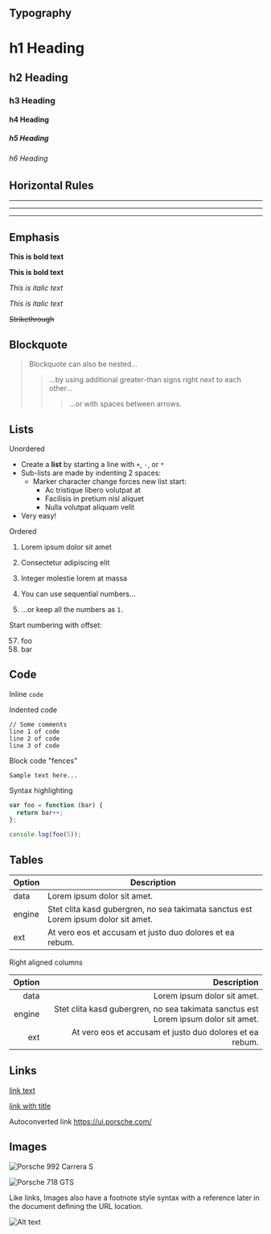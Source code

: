 ## Typography

# h1 Heading
## h2 Heading
### h3 Heading
#### h4 Heading
##### h5 Heading
###### h6 Heading


## Horizontal Rules

___

---

***


## Emphasis

**This is bold text**

__This is bold text__

*This is italic text*

_This is italic text_

~~Strikethrough~~


## Blockquote

> Blockquote can also be nested...
>> ...by using additional greater-than signs right next to each other...
> > > ...or with spaces between arrows.


## Lists

Unordered

+ Create a **list** by starting a line with `+`, `-`, or `*`
+ Sub-lists are made by indenting 2 spaces:
  - Marker character change forces new list start:
    * Ac tristique libero volutpat at
    + Facilisis in pretium nisl aliquet
    - Nulla volutpat aliquam velit
+ Very easy!

Ordered

1. Lorem ipsum dolor sit amet
2. Consectetur adipiscing elit
3. Integer molestie lorem at massa


1. You can use sequential numbers...
1. ...or keep all the numbers as `1.`

Start numbering with offset:

57. foo
1. bar


## Code

Inline `code`

Indented code

    // Some comments
    line 1 of code
    line 2 of code
    line 3 of code


Block code "fences"

```
Sample text here...
```

Syntax highlighting

``` js
var foo = function (bar) {
  return bar++;
};

console.log(foo(5));
```

## Tables

| Option | Description |
| ------ | ----------- |
| data   | Lorem ipsum dolor sit amet. |
| engine | Stet clita kasd gubergren, no sea takimata sanctus est Lorem ipsum dolor sit amet. |
| ext    | At vero eos et accusam et justo duo dolores et ea rebum. |

Right aligned columns

| Option | Description |
| ------:| -----------:|
| data   | Lorem ipsum dolor sit amet. |
| engine | Stet clita kasd gubergren, no sea takimata sanctus est Lorem ipsum dolor sit amet. |
| ext    | At vero eos et accusam et justo duo dolores et ea rebum. |


## Links

[link text](https://ui.porsche.com/)

[link with title](https://ui.porsche.com/ "Porsche UI")

Autoconverted link https://ui.porsche.com/


## Images

![Porsche 992 Carrera S](https://files1.porsche.com/filestore/image/multimedia/none/rd-2019-homepage-banner-ww-992s-kw02/normal/e98ad6dd-1007-11e9-ae19-0019999cd470;sL;twebp/porsche-normal.webp)

![Porsche 718 GTS](https://files1.porsche.com/filestore/image/multimedia/none/jdp-2016-modelseries-718-gts-intro-01/normal/0af6a390-af2d-11e7-b591-0019999cd470;sL;twebp/porsche-normal.webp "The Porsche 718 GTS")

Like links, Images also have a footnote style syntax with a reference later in the document defining the URL location.

![Alt text][id]

[id]: https://files1.porsche.com/filestore/image/multimedia/none/jdp-2016-modelseries-911-gt2-rs-intro-01/normal/097b0fad-a8f5-11e7-b591-0019999cd470;sL;twebp/porsche-normal.webp "911 GT2 RS"

